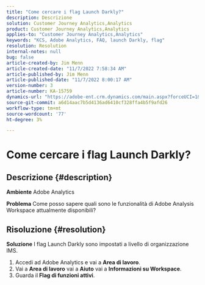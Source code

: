```yaml
---
title: "Come cercare i flag Launch Darkly?"
description: Descrizione
solution: Customer Journey Analytics,Analytics
product: Customer Journey Analytics,Analytics
applies-to: "Customer Journey Analytics,Analytics"
keywords: "KCS, Adobe Analytics, FAQ, launch Darkly, flag"
resolution: Resolution
internal-notes: null
bug: false
article-created-by: Jim Menn
article-created-date: "11/7/2022 7:58:34 AM"
article-published-by: Jim Menn
article-published-date: "11/7/2022 8:00:17 AM"
version-number: 3
article-number: KA-15759
dynamics-url: "https://adobe-ent.crm.dynamics.com/main.aspx?forceUCI=1&pagetype=entityrecord&etn=knowledgearticle&id=0b8172f4-715e-ed11-9561-6045bd0065f9"
source-git-commit: a6d14aac7b5d4136ad6410cf328ffa4b5f9afd26
workflow-type: tm+mt
source-wordcount: '77'
ht-degree: 3%

---
```


# Come cercare i flag Launch Darkly?

## Descrizione {#description}


<b>Ambiente</b>
Adobe Analytics

<b>Problema</b>
Come posso sapere quali sono le funzionalità di Adobe Analysis Workspace attualmente disponibili?


## Risoluzione {#resolution}


<b>Soluzione</b>
I flag Launch Darkly sono impostati a livello di organizzazione IMS.

1. Accedi ad Adobe Analytics e vai a <b>Area di lavoro</b>.
2. Vai a <b>Area di lavoro</b> vai a <b>Aiuto</b> vai a <b>Informazioni su Workspace</b>.
3. Guarda il<b> Flag di funzioni attivi</b>.

